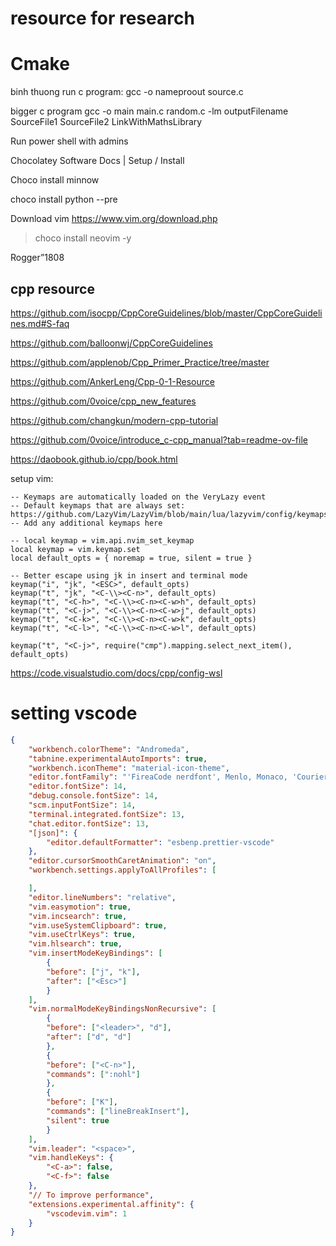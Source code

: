 # resource for research

# Cmake

binh thuong run c program: gcc -o nameproout source.c 

bigger c program
gcc -o      main         main.c         random.c               -lm 
       outputFilename  SourceFile1    SourceFile2       LinkWithMathsLibrary


Run power shell with admins

Chocolatey Software Docs | Setup / Install


Choco install minnow

choco install python --pre 

Download vim
https://www.vim.org/download.php


> choco install neovim -y


Rogger”1808


## cpp resource
https://github.com/isocpp/CppCoreGuidelines/blob/master/CppCoreGuidelines.md#S-faq

https://github.com/balloonwj/CppCoreGuidelines

https://github.com/applenob/Cpp_Primer_Practice/tree/master

https://github.com/AnkerLeng/Cpp-0-1-Resource

https://github.com/0voice/cpp_new_features

https://github.com/changkun/modern-cpp-tutorial

https://github.com/0voice/introduce_c-cpp_manual?tab=readme-ov-file

https://daobook.github.io/cpp/book.html



setup vim:
```
-- Keymaps are automatically loaded on the VeryLazy event
-- Default keymaps that are always set: https://github.com/LazyVim/LazyVim/blob/main/lua/lazyvim/config/keymaps.lua
-- Add any additional keymaps here

-- local keymap = vim.api.nvim_set_keymap
local keymap = vim.keymap.set
local default_opts = { noremap = true, silent = true }

-- Better escape using jk in insert and terminal mode
keymap("i", "jk", "<ESC>", default_opts)
keymap("t", "jk", "<C-\\><C-n>", default_opts)
keymap("t", "<C-h>", "<C-\\><C-n><C-w>h", default_opts)
keymap("t", "<C-j>", "<C-\\><C-n><C-w>j", default_opts)
keymap("t", "<C-k>", "<C-\\><C-n><C-w>k", default_opts)
keymap("t", "<C-l>", "<C-\\><C-n><C-w>l", default_opts)

keymap("t", "<C-j>", require("cmp").mapping.select_next_item(), default_opts)
```


https://code.visualstudio.com/docs/cpp/config-wsl



# setting vscode 
```json
{
    "workbench.colorTheme": "Andromeda",
    "tabnine.experimentalAutoImports": true,
    "workbench.iconTheme": "material-icon-theme",
    "editor.fontFamily": "'FireaCode nerdfont', Menlo, Monaco, 'Courier New', monospace",
    "editor.fontSize": 14,
    "debug.console.fontSize": 14,
    "scm.inputFontSize": 14,
    "terminal.integrated.fontSize": 13,
    "chat.editor.fontSize": 13,
    "[json]": {
        "editor.defaultFormatter": "esbenp.prettier-vscode"
    },
    "editor.cursorSmoothCaretAnimation": "on",
    "workbench.settings.applyToAllProfiles": [

    ],
    "editor.lineNumbers": "relative",
    "vim.easymotion": true,
    "vim.incsearch": true,
    "vim.useSystemClipboard": true,
    "vim.useCtrlKeys": true,
    "vim.hlsearch": true,
    "vim.insertModeKeyBindings": [
        {
        "before": ["j", "k"],
        "after": ["<Esc>"]
        }
    ],
    "vim.normalModeKeyBindingsNonRecursive": [
        {
        "before": ["<leader>", "d"],
        "after": ["d", "d"]
        },
        {
        "before": ["<C-n>"],
        "commands": [":nohl"]
        },
        {
        "before": ["K"],
        "commands": ["lineBreakInsert"],
        "silent": true
        }
    ],
    "vim.leader": "<space>",
    "vim.handleKeys": {
        "<C-a>": false,
        "<C-f>": false
    },
    "// To improve performance",
    "extensions.experimental.affinity": {
        "vscodevim.vim": 1
    }
}
```
